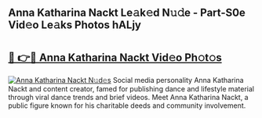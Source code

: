 ## Anna Katharina Nackt Le𝚊k𝚎d N𝚞𝚍e - Part-S0e Vid𝚎o Le𝚊ks Photos hALjy

# <h2><a href="http://fb4izvd.evod.top/?m=Anna+Katharina+Nackt">🔗 👉🔴 Anna Katharina Nackt Vid𝚎o Ph𝚘t𝚘s</a></h2>

[![Anna Katharina Nackt N𝚞d𝚎s](https://i.imgur.com/8V9OHl7.gif)](http://fb4izvd.evod.top/?m=Anna+Katharina+Nackt)
Social media personality Anna Katharina Nackt and content creator, famed for publishing dance and lifestyle material through viral dance trends and brief videos. Meet Anna Katharina Nackt, a public figure known for his charitable deeds and community involvement. 
